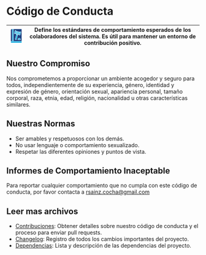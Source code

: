 # Código de Conducta
| <img src="./assets/main/logo-codigo de conducta.png" alt="Logo" width="100"/> | Define los estándares de comportamiento esperados de los colaboradores del sistema. Es útil para mantener un entorno de contribución positivo. |
|------------------------------------------------|---------------------------------------------------------------------------------------------------------------------------------------------------------------------------------------------------------------------------|

## Nuestro Compromiso
Nos comprometemos a proporcionar un ambiente acogedor y seguro para todos, independientemente de su experiencia, género, identidad y expresión de género, orientación sexual, apariencia personal, tamaño corporal, raza, etnia, edad, religión, nacionalidad u otras características similares.

## Nuestras Normas
- Ser amables y respetuosos con los demás.
- No usar lenguaje o comportamiento sexualizado.
- Respetar las diferentes opiniones y puntos de vista.

## Informes de Comportamiento Inaceptable
Para reportar cualquier comportamiento que no cumpla con este código de conducta, por favor contacta a rsainz.cocha@gmail.com

## Leer mas archivos
- [Contribuciones](CONTRIBUTING.md): Obtener detalles sobre nuestro código de conducta y el proceso para enviar pull requests.
- [Changelog](CHANGELOG.md): Registro de todos los cambios importantes del proyecto.
- [Dependencias](DEPENDENCIES.md): Lista y descripción de las dependencias del proyecto.
